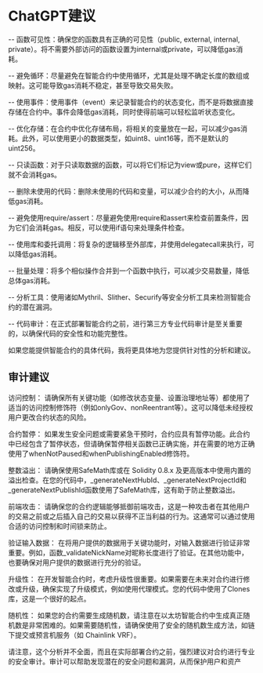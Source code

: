 # ChatGPT建议 

-- 函数可见性：确保您的函数具有正确的可见性（public, external, internal, private）。将不需要外部访问的函数设置为internal或private，可以降低gas消耗。

-- 避免循环：尽量避免在智能合约中使用循环，尤其是处理不确定长度的数组或映射。这可能导致gas消耗不稳定，甚至导致交易失败。

-- 使用事件：使用事件（event）来记录智能合约的状态变化，而不是将数据直接存储在合约中。事件会降低gas消耗，同时使得前端可以轻松监听状态变化。

-- 优化存储：在合约中优化存储布局，将相关的变量放在一起，可以减少gas消耗。此外，可以使用更小的数据类型，如uint8、uint16等，而不是默认的uint256。

-- 只读函数：对于只读取数据的函数，可以将它们标记为view或pure，这样它们就不会消耗gas。

-- 删除未使用的代码：删除未使用的代码和变量，可以减少合约的大小，从而降低gas消耗。

-- 避免使用require/assert：尽量避免使用require和assert来检查前置条件，因为它们会消耗gas。相反，可以使用if语句来处理条件检查。

-- 使用库和委托调用：将复杂的逻辑移至外部库，并使用delegatecall来执行，可以降低gas消耗。

-- 批量处理：将多个相似操作合并到一个函数中执行，可以减少交易数量，降低总体gas消耗。

-- 分析工具：使用诸如Mythril、Slither、Securify等安全分析工具来检测智能合约的潜在漏洞。

-- 代码审计：在正式部署智能合约之前，进行第三方专业代码审计是至关重要的，以确保代码的安全性和功能完整性。

如果您能提供智能合约的具体代码，我将更具体地为您提供针对性的分析和建议。

## 审计建议

访问控制：
请确保所有关键功能（如修改状态变量、设置治理地址等）都使用了适当的访问控制修饰符（例如onlyGov、nonReentrant等）。这可以降低未经授权用户更改合约状态的风险。

合约暂停：
如果发生安全问题或需要紧急干预时，合约应具有暂停功能。此合约中已经包含了暂停状态，但请确保暂停相关函数已正确实施，并在需要的地方正确使用了whenNotPaused和whenPublishingEnabled修饰符。

整数溢出：
请确保使用SafeMath库或在 Solidity 0.8.x 及更高版本中使用内置的溢出检查。在您的代码中，_generateNextHubId、_generateNextProjectId和_generateNextPublishId函数使用了SafeMath库，这有助于防止整数溢出。

前端攻击：
请确保您的合约逻辑能够抵御前端攻击，这是一种攻击者在其他用户的交易之前或之后插入自己的交易以获得不正当利益的行为。这通常可以通过使用合适的访问控制和时间锁来防止。

验证输入数据：
在将用户提供的数据用于关键功能时，对输入数据进行验证非常重要。例如，函数_validateNickName对昵称长度进行了验证。在其他功能中，也要确保对用户提供的数据进行充分的验证。

升级性：
在开发智能合约时，考虑升级性很重要。如果需要在未来对合约进行修改或升级，确保实现了升级模式，例如使用代理模式。您的代码中使用了Clones库，这是一个很好的起点。

随机性：
如果您的合约需要生成随机数，请注意在以太坊智能合约中生成真正随机数是非常困难的。如果需要随机性，请确保使用了安全的随机数生成方法，如链下提交或预言机服务（如 Chainlink VRF）。

请注意，这个分析并不全面，而且在实际部署合约之前，强烈建议对合约进行专业的安全审计。审计可以帮助发现潜在的安全问题和漏洞，从而保护用户和资产

